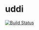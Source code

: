 # uddi

[![Build Status](https://travis-ci.com/axamon/uddi.svg?branch=master)](https://travis-ci.com/axamon/uddi)
